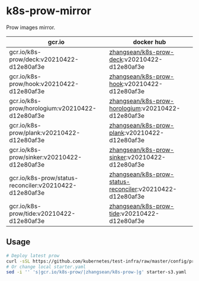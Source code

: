 # k8s-prow-mirror

Prow images mirror.

gcr.io | docker hub
---|---
gcr.io/k8s-prow/deck:v20210422-d12e80af3e | [zhangsean/k8s-prow-deck](https://hub.docker.com/r/zhangsean/k8s-prow-deck):v20210422-d12e80af3e
gcr.io/k8s-prow/hook:v20210422-d12e80af3e | [zhangsean/k8s-prow-hook](https://hub.docker.com/r/zhangsean/k8s-prow-hook):v20210422-d12e80af3e
gcr.io/k8s-prow/horologium:v20210422-d12e80af3e | [zhangsean/k8s-prow-horologium](https://hub.docker.com/r/zhangsean/k8s-prow-horologium):v20210422-d12e80af3e
gcr.io/k8s-prow/plank:v20210422-d12e80af3e | [zhangsean/k8s-prow-plank](https://hub.docker.com/r/zhangsean/k8s-prow-plank):v20210422-d12e80af3e
gcr.io/k8s-prow/sinker:v20210422-d12e80af3e | [zhangsean/k8s-prow-sinker](https://hub.docker.com/r/zhangsean/k8s-prow-sinker):v20210422-d12e80af3e
gcr.io/k8s-prow/status-reconciler:v20210422-d12e80af3e | [zhangsean/k8s-prow-status-reconciler](https://hub.docker.com/r/zhangsean/k8s-prow-status-reconciler):v20210422-d12e80af3e
gcr.io/k8s-prow/tide:v20210422-d12e80af3e | [zhangsean/k8s-prow-tide](https://hub.docker.com/r/zhangsean/k8s-prow-tide):v20210422-d12e80af3e

## Usage

```bash
# Deploy latest prow
curl -sSL https://github.com/kubernetes/test-infra/raw/master/config/prow/cluster/starter-s3.yaml | sed 's|gcr.io/k8s-prow/|zhangsean/k8s-prow-|g' | kubectl apply -f -
# Or change local starter.yaml
sed -i '' 's|gcr.io/k8s-prow/|zhangsean/k8s-prow-|g' starter-s3.yaml
```
